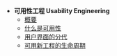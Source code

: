 - **可用性工程 Usability Engineering**
  - [概要](book2/chapter1)
  - [什么是可用性](book2/chapter2)
  - [用户界面的分代](book2/chapter3)
  - [可用新工程的生命周期](book2/chapter4)

